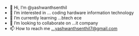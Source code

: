 - 👋 Hi, I’m @yashwanthsenthil
- 👀 I’m interested in ... coding hardware information technology 
- 🌱 I’m currently learning ...btech ece
- 💞️ I’m looking to collaborate on ...it company 
- 📫 How to reach me ...yashwanthsenthil7@gmail.com 

<!---
yashwanthsenthil/yashwanthsenthil is a ✨ special ✨ repository because its `README.md` (this file) appears on your GitHub profile.
You can click the Preview link to take a look at your changes.
--->
